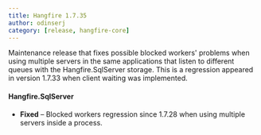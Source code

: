 ```yaml
---
title: Hangfire 1.7.35
author: odinserj
category: [release, hangfire-core]
---
```


Maintenance release that fixes possible blocked workers' problems when using multiple servers in the same applications that listen to different queues with the Hangfire.SqlServer storage. This is a regression appeared in version 1.7.33 when client waiting was implemented.

#### Hangfire.SqlServer

* **Fixed** – Blocked workers regression since 1.7.28 when using multiple servers inside a process.
